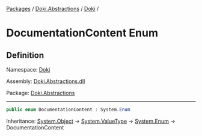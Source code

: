 [Packages](../../README.md) / [Doki.Abstractions](../README.md) / [Doki](README.md) / 

# DocumentationContent Enum

## Definition

Namespace: [Doki](README.md)

Assembly: [Doki.Abstractions.dll](../README.md)

Package: [Doki.Abstractions](https://www.nuget.org/packages/Doki.Abstractions)

---

```csharp
public enum DocumentationContent : System.Enum
```

Inheritance: [System.Object](https://learn.microsoft.com/en-us/dotnet/api/System.Object) → [System.ValueType](https://learn.microsoft.com/en-us/dotnet/api/System.ValueType) → [System.Enum](https://learn.microsoft.com/en-us/dotnet/api/System.Enum) → DocumentationContent

